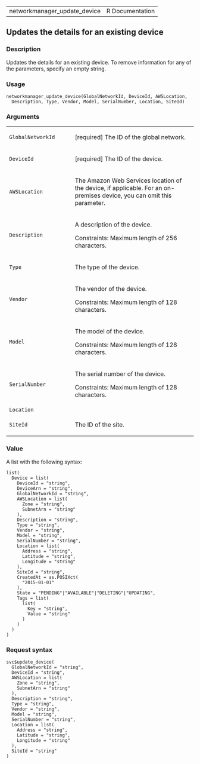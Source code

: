 <table style="width: 100%;">
<tbody>
<tr class="odd">
<td>networkmanager_update_device</td>
<td style="text-align: right;">R Documentation</td>
</tr>
</tbody>
</table>

## Updates the details for an existing device

### Description

Updates the details for an existing device. To remove information for
any of the parameters, specify an empty string.

### Usage

    networkmanager_update_device(GlobalNetworkId, DeviceId, AWSLocation,
      Description, Type, Vendor, Model, SerialNumber, Location, SiteId)

### Arguments

<table>
<colgroup>
<col style="width: 35%" />
<col style="width: 65%" />
</colgroup>
<tbody>
<tr class="odd">
<td><code
id="networkmanager_update_device_:_GlobalNetworkId">GlobalNetworkId</code></td>
<td><p>[required] The ID of the global network.</p></td>
</tr>
<tr class="even">
<td><code
id="networkmanager_update_device_:_DeviceId">DeviceId</code></td>
<td><p>[required] The ID of the device.</p></td>
</tr>
<tr class="odd">
<td><code
id="networkmanager_update_device_:_AWSLocation">AWSLocation</code></td>
<td><p>The Amazon Web Services location of the device, if applicable.
For an on-premises device, you can omit this parameter.</p></td>
</tr>
<tr class="even">
<td><code
id="networkmanager_update_device_:_Description">Description</code></td>
<td><p>A description of the device.</p>
<p>Constraints: Maximum length of 256 characters.</p></td>
</tr>
<tr class="odd">
<td><code id="networkmanager_update_device_:_Type">Type</code></td>
<td><p>The type of the device.</p></td>
</tr>
<tr class="even">
<td><code id="networkmanager_update_device_:_Vendor">Vendor</code></td>
<td><p>The vendor of the device.</p>
<p>Constraints: Maximum length of 128 characters.</p></td>
</tr>
<tr class="odd">
<td><code id="networkmanager_update_device_:_Model">Model</code></td>
<td><p>The model of the device.</p>
<p>Constraints: Maximum length of 128 characters.</p></td>
</tr>
<tr class="even">
<td><code
id="networkmanager_update_device_:_SerialNumber">SerialNumber</code></td>
<td><p>The serial number of the device.</p>
<p>Constraints: Maximum length of 128 characters.</p></td>
</tr>
<tr class="odd">
<td><code
id="networkmanager_update_device_:_Location">Location</code></td>
<td></td>
</tr>
<tr class="even">
<td><code id="networkmanager_update_device_:_SiteId">SiteId</code></td>
<td><p>The ID of the site.</p></td>
</tr>
</tbody>
</table>

### Value

A list with the following syntax:

    list(
      Device = list(
        DeviceId = "string",
        DeviceArn = "string",
        GlobalNetworkId = "string",
        AWSLocation = list(
          Zone = "string",
          SubnetArn = "string"
        ),
        Description = "string",
        Type = "string",
        Vendor = "string",
        Model = "string",
        SerialNumber = "string",
        Location = list(
          Address = "string",
          Latitude = "string",
          Longitude = "string"
        ),
        SiteId = "string",
        CreatedAt = as.POSIXct(
          "2015-01-01"
        ),
        State = "PENDING"|"AVAILABLE"|"DELETING"|"UPDATING",
        Tags = list(
          list(
            Key = "string",
            Value = "string"
          )
        )
      )
    )

### Request syntax

    svc$update_device(
      GlobalNetworkId = "string",
      DeviceId = "string",
      AWSLocation = list(
        Zone = "string",
        SubnetArn = "string"
      ),
      Description = "string",
      Type = "string",
      Vendor = "string",
      Model = "string",
      SerialNumber = "string",
      Location = list(
        Address = "string",
        Latitude = "string",
        Longitude = "string"
      ),
      SiteId = "string"
    )
